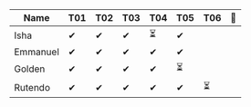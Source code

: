 |Name           |T01|T02|T03|T04|T05|T06|🚩|
|---------------|---|---|---|---|---|---|--|
|Isha           |✔|✔|✔|⏳|✔| | | 
|Emmanuel       |✔|✔|✔|✔|✔| | | | 
|Golden         |✔|✔|✔|✔|⏳| | | 
|Rutendo        |✔|✔|✔|✔|✔|⏳| |
